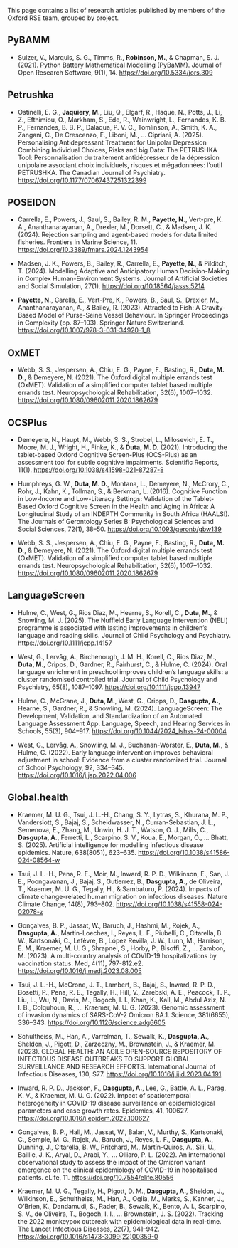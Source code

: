 
This page contains a list of research articles published by members
of the Oxford RSE team, grouped by project.

## PyBAMM 

- Sulzer, V., Marquis, S. G., Timms, R., **Robinson, M.**, & Chapman, S. J. (2021). Python Battery Mathematical Modelling (PyBaMM). Journal of Open Research Software, 9(1), 14. <https://doi.org/10.5334/jors.309>

## Petrushka 

- Ostinelli, E. G., **Jaquiery, M.**, Liu, Q., Elgarf, R., Haque, N., Potts, J., Li, Z., Efthimiou, O., Markham, S., Ede, R., Wainwright, L., Fernandes, K. B. P., Fernandes, B. B. P., Dalaqua, P. V. C., Tomlinson, A., Smith, K. A., Zangani, C., De Crescenzo, F., Liboni, M., … Cipriani, A. (2025). Personalising Antidepressant Treatment for Unipolar Depression Combining Individual Choices, Risks and big Data: The PETRUSHKA Tool: Personnalisation du traitement antidépresseur de la dépression unipolaire associant choix individuels, risques et mégadonnées: l’outil PETRUSHKA. The Canadian Journal of Psychiatry. <https://doi.org/10.1177/07067437251322399>

## POSEIDON 

- Carrella, E., Powers, J., Saul, S., Bailey, R. M., **Payette, N.**, Vert-pre, K. A., Ananthanarayanan, A., Drexler, M., Dorsett, C., & Madsen, J. K. (2024). Rejection sampling and agent-based models for data limited fisheries. Frontiers in Marine Science, 11. <https://doi.org/10.3389/fmars.2024.1243954>

- Madsen, J. K., Powers, B., Bailey, R., Carrella, E., **Payette, N.**, & Pilditch, T. (2024). Modelling Adaptive and Anticipatory Human Decision-Making in Complex Human-Environment Systems. Journal of Artificial Societies and Social Simulation, 27(1). <https://doi.org/10.18564/jasss.5214>

- **Payette, N.**, Carella, E., Vert-Pre, K., Powers, B., Saul, S., Drexler, M., Ananthanarayanan, A., & Bailey, R. (2023). Attracted to Fish: A Gravity-Based Model of Purse-Seine Vessel Behaviour. In Springer Proceedings in Complexity (pp. 87–103). Springer Nature Switzerland. <https://doi.org/10.1007/978-3-031-34920-1_8>

## OxMET 

- Webb, S. S., Jespersen, A., Chiu, E. G., Payne, F., Basting, R., **Duta, M. D.**, & Demeyere, N. (2021). The Oxford digital multiple errands test (OxMET): Validation of a simplified computer tablet based multiple errands test. Neuropsychological Rehabilitation, 32(6), 1007–1032. <https://doi.org/10.1080/09602011.2020.1862679>

## OCSPlus 

- Demeyere, N., Haupt, M., Webb, S. S., Strobel, L., Milosevich, E. T., Moore, M. J., Wright, H., Finke, K., & **Duta, M. D.** (2021). Introducing the tablet-based Oxford Cognitive Screen-Plus (OCS-Plus) as an assessment tool for subtle cognitive impairments. Scientific Reports, 11(1). <https://doi.org/10.1038/s41598-021-87287-8>

- Humphreys, G. W., **Duta, M. D.**, Montana, L., Demeyere, N., McCrory, C., Rohr, J., Kahn, K., Tollman, S., & Berkman, L. (2016). Cognitive Function in Low-Income and Low-Literacy Settings: Validation of the Tablet-Based Oxford Cognitive Screen in the Health and Aging in Africa: A Longitudinal Study of an INDEPTH Community in South Africa (HAALSI). The Journals of Gerontology Series B: Psychological Sciences and Social Sciences, 72(1), 38–50. <https://doi.org/10.1093/geronb/gbw139>

- Webb, S. S., Jespersen, A., Chiu, E. G., Payne, F., Basting, R., **Duta, M. D.**, & Demeyere, N. (2021). The Oxford digital multiple errands test (OxMET): Validation of a simplified computer tablet based multiple errands test. Neuropsychological Rehabilitation, 32(6), 1007–1032. <https://doi.org/10.1080/09602011.2020.1862679>

## LanguageScreen 

- Hulme, C., West, G., Rios Diaz, M., Hearne, S., Korell, C., **Duta, M.**, & Snowling, M. J. (2025). The Nuffield Early Language Intervention (NELI) programme is associated with lasting improvements in children’s language and reading skills. Journal of Child Psychology and Psychiatry. <https://doi.org/10.1111/jcpp.14157>

- West, G., Lervåg, A., Birchenough, J. M. H., Korell, C., Rios Diaz, M., **Duta, M.**, Cripps, D., Gardner, R., Fairhurst, C., & Hulme, C. (2024). Oral language enrichment in preschool improves children’s language skills: a cluster randomised controlled trial. Journal of Child Psychology and Psychiatry, 65(8), 1087–1097. <https://doi.org/10.1111/jcpp.13947>

- Hulme, C., McGrane, J., **Duta, M.**, West, G., Cripps, D., **Dasgupta, A.**, Hearne, S., Gardner, R., & Snowling, M. (2024). LanguageScreen: The Development, Validation, and Standardization of an Automated Language Assessment App. Language, Speech, and Hearing Services in Schools, 55(3), 904–917. <https://doi.org/10.1044/2024_lshss-24-00004>

- West, G., Lervåg, A., Snowling, M. J., Buchanan-Worster, E., **Duta, M.**, & Hulme, C. (2022). Early language intervention improves behavioral adjustment in school: Evidence from a cluster randomized trial. Journal of School Psychology, 92, 334–345. <https://doi.org/10.1016/j.jsp.2022.04.006>

## Global.health 

- Kraemer, M. U. G., Tsui, J. L.-H., Chang, S. Y., Lytras, S., Khurana, M. P., Vanderslott, S., Bajaj, S., Scheidwasser, N., Curran-Sebastian, J. L., Semenova, E., Zhang, M., Unwin, H. J. T., Watson, O. J., Mills, C., **Dasgupta, A.**, Ferretti, L., Scarpino, S. V., Koua, E., Morgan, O., … Bhatt, S. (2025). Artificial intelligence for modelling infectious disease epidemics. Nature, 638(8051), 623–635. <https://doi.org/10.1038/s41586-024-08564-w>

- Tsui, J. L.-H., Pena, R. E., Moir, M., Inward, R. P. D., Wilkinson, E., San, J. E., Poongavanan, J., Bajaj, S., Gutierrez, B., **Dasgupta, A.**, de Oliveira, T., Kraemer, M. U. G., Tegally, H., & Sambaturu, P. (2024). Impacts of climate change-related human migration on infectious diseases. Nature Climate Change, 14(8), 793–802. <https://doi.org/10.1038/s41558-024-02078-z>

- Gonçalves, B. P., Jassat, W., Baruch, J., Hashmi, M., Rojek, A., **Dasgupta, A.**, Martin-Loeches, I., Reyes, L. F., Piubelli, C., Citarella, B. W., Kartsonaki, C., Lefèvre, B., López Revilla, J. W., Lunn, M., Harrison, E. M., Kraemer, M. U. G., Shrapnel, S., Horby, P., Bisoffi, Z., … Zambon, M. (2023). A multi-country analysis of COVID-19 hospitalizations by vaccination status. Med, 4(11), 797-812.e2. <https://doi.org/10.1016/j.medj.2023.08.005>

- Tsui, J. L.-H., McCrone, J. T., Lambert, B., Bajaj, S., Inward, R. P. D., Bosetti, P., Pena, R. E., Tegally, H., Hill, V., Zarebski, A. E., Peacock, T. P., Liu, L., Wu, N., Davis, M., Bogoch, I. I., Khan, K., Kall, M., Abdul Aziz, N. I. B., Colquhoun, R., … Kraemer, M. U. G. (2023). Genomic assessment of invasion dynamics of SARS-CoV-2 Omicron BA.1. Science, 381(6655), 336–343. <https://doi.org/10.1126/science.adg6605>

- Schultheiss, M., Han, A., Varrelman, T., Sewalk, K., **Dasgupta, A.**, Sheldon, J., Pigott, D., Zarzeczny, M., Brownstein, J., & Kraemer, M. (2023). GLOBAL HEALTH: AN AGILE OPEN-SOURCE REPOSITORY OF INFECTIOUS DISEASE OUTBREAKS TO SUPPORT GLOBAL SURVEILLANCE AND RESEARCH EFFORTS. International Journal of Infectious Diseases, 130, S77. <https://doi.org/10.1016/j.ijid.2023.04.191>

- Inward, R. P. D., Jackson, F., **Dasgupta, A.**, Lee, G., Battle, A. L., Parag, K. V., & Kraemer, M. U. G. (2022). Impact of spatiotemporal heterogeneity in COVID-19 disease surveillance on epidemiological parameters and case growth rates. Epidemics, 41, 100627. <https://doi.org/10.1016/j.epidem.2022.100627>

- Gonçalves, B. P., Hall, M., Jassat, W., Balan, V., Murthy, S., Kartsonaki, C., Semple, M. G., Rojek, A., Baruch, J., Reyes, L. F., **Dasgupta, A.**, Dunning, J., Citarella, B. W., Pritchard, M., Martín-Quiros, A., Sili, U., Baillie, J. K., Aryal, D., Arabi, Y., … Olliaro, P. L. (2022). An international observational study to assess the impact of the Omicron variant emergence on the clinical epidemiology of COVID-19 in hospitalised patients. eLife, 11. <https://doi.org/10.7554/elife.80556>

- Kraemer, M. U. G., Tegally, H., Pigott, D. M., **Dasgupta, A.**, Sheldon, J., Wilkinson, E., Schultheiss, M., Han, A., Oglia, M., Marks, S., Kanner, J., O’Brien, K., Dandamudi, S., Rader, B., Sewalk, K., Bento, A. I., Scarpino, S. V., de Oliveira, T., Bogoch, I. I., … Brownstein, J. S. (2022). Tracking the 2022 monkeypox outbreak with epidemiological data in real-time. The Lancet Infectious Diseases, 22(7), 941–942. <https://doi.org/10.1016/s1473-3099(22)00359-0>

